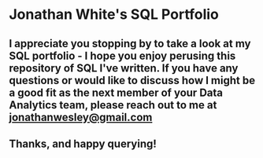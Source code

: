 # Jonathan White's SQL Portfolio

## I appreciate you stopping by to take a look at my SQL portfolio - I hope you enjoy perusing this repository of SQL I've written. If you have any questions or would like to discuss how I might be a good fit as the next member of your Data Analytics team, please reach out to me at jonathanwesley@gmail.com

## Thanks, and happy querying!
